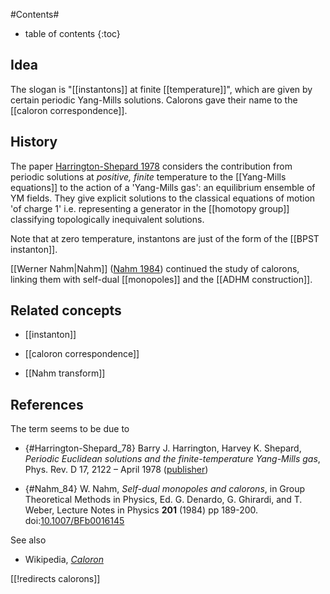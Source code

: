 
#Contents#
* table of contents
{:toc}

## Idea

The slogan is "[[instantons]] at finite [[temperature]]", which are given by certain periodic Yang-Mills solutions. Calorons gave their name to the [[caloron correspondence]].

## History

The paper [Harrington-Shepard 1978](#Harrington-Shepard_78) considers the contribution from periodic solutions at _positive, finite_ temperature to the [[Yang-Mills equations]] to the action of a 'Yang-Mills gas': an equilibrium ensemble of YM fields. They give explicit solutions to the classical equations of motion 'of charge 1' i.e. representing a generator in the [[homotopy group]] classifying topologically inequivalent solutions. 

Note that at zero temperature, instantons are just of the form of the [[BPST instanton]].

[[Werner Nahm|Nahm]] ([Nahm 1984](#Nahm_84)) continued the study of calorons, linking them with self-dual [[monopoles]] and the [[ADHM construction]].

## Related concepts

* [[instanton]]

* [[caloron correspondence]]

* [[Nahm transform]]

## References

The term seems to be due to

* {#Harrington-Shepard_78} Barry J. Harrington, Harvey K. Shepard, _Periodic Euclidean solutions and the finite-temperature Yang-Mills gas_, Phys. Rev. D 17, 2122 – April 1978 ([publisher](http://journals.aps.org/prd/abstract/10.1103/PhysRevD.17.2122))

* {#Nahm_84} W. Nahm, _Self-dual monopoles and calorons_, in Group Theoretical Methods in Physics, Ed. G. Denardo, G. Ghirardi, and T. Weber,  Lecture Notes in Physics **201** (1984) pp 189-200. doi:[10.1007/BFb0016145](http://dx.doi.org/10.1007/BFb0016145)

See also

* Wikipedia, _[Caloron](https://en.wikipedia.org/wiki/Caloron)_

[[!redirects calorons]]
